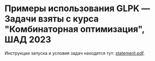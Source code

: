 # Примеры использования GLPK — Задачи взяты с курса "Комбинаторная оптимизация", ШАД 2023 

Инструкции запуска и условия задач находятся тут: [statement.pdf](statement.pdf). 
